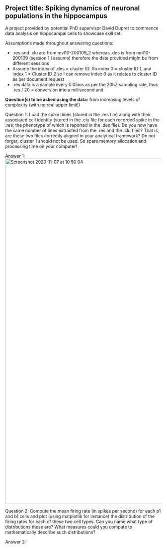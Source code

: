 ## **Project title:** Spiking dynamics of neuronal populations in the hippocampus

A project provided by potential PhD supervisor David Dupret to commence data analysis on hippocampal cells to showcase skill set.

Assumptions made throughout answering questions:

- .res and .clu are from mvl10-200109_2 whereas .des is from mnl10-200109 (session 1 I assume) therefore the data provided might be from different sessions
- Assume the index of .des = cluster ID. So index 0 = cluster ID 1, and index 1 = Cluster ID 2 so I can remove index 0 as it relates to cluster ID as per document request
- .res data is a sample every 0.05ms as per the 20hZ sampling rate, thus .res / 20 = conversion into a millisecond unit

**Question(s) to be asked using the data:** from increasing levels of complexity (with no real upper limit!)

Question 1: Load the spike times (stored in the .res file) along with their associated cell identity (stored in the .clu file for each recorded spike in the .res; the phenotype of which is reported in the .des file). Do you now have the same number of lines extracted from the .res and the .clu files? That is, are these two files correctly aligned in your analytical framework? Do not forget, cluster 1 should not be used. So spare memory allocation and processing time on your computer!

Answer 1: <img width="1107" alt="Screenshot 2020-11-07 at 10 50 04" src="https://user-images.githubusercontent.com/22481774/98439114-650fca80-20e7-11eb-9ee3-565628ea8e85.png">

Question 2: Compute the mean firing rate (in spikes per second) for each p1 and b1 cells and plot (using matplotlib for instance) the distribution of the firing rates for each of these two cell types. Can you name what type of distributions these are? What measures could you compute to mathematically describe such distributions?

Answer 2:
